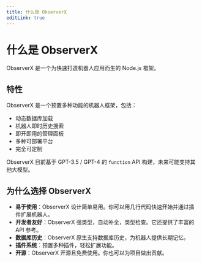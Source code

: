```yaml
---
title: 什么是 ObserverX
editLink: true
---
```


# 什么是 ObserverX

ObserverX 是一个为快速打造机器人应用而生的 Node.js 框架。

## 特性

ObserverX 是一个预置多种功能的机器人框架，包括：

- 动态数据库加载
- 机器人即时历史搜索
- 即开即用的管理面板
- 多种可部署平台
- 完全可定制

ObserverX 目前基于 GPT-3.5 / GPT-4 的 `function` API 构建，未来可能支持其他大模型。

## 为什么选择 ObserverX

- **易于使用**：ObserverX 设计简单易用。你可以用几行代码快速开始并通过插件扩展机器人。
- **开发者友好**：ObserverX 强类型，自动补全，类型检查。它还提供了丰富的 API 参考。
- **数据库历史**：ObserverX 原生支持数据库历史，为机器人提供长期记忆。
- **插件系统**：预置多种插件，轻松扩展功能。
- **开源**：ObserverX 开源且免费使用。你也可以为项目做出贡献。
